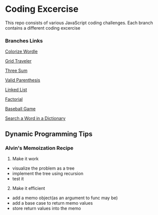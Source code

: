 # Coding Excercise

This repo consists of various JavaScript coding challenges. Each branch contains a different coding excercise

### Branches Links

[Colorize Wordle](https://github.com/shoaib9121/dynamic-programming/tree/colorize-wordle)

[Grid Traveler](https://github.com/shoaib9121/dynamic-programming/tree/grid-traveler)

[Three Sum](https://github.com/shoaib9121/dynamic-programming/tree/three-sum)

[Valid Parenthesis](https://github.com/shoaib9121/dynamic-programming/tree/valid-parenthesis)

[Linked List](https://github.com/shoaib9121/dynamic-programming/tree/linked-list)

[Factorial](https://github.com/shoaib9121/dynamic-programming/tree/factorial)

[Baseball Game](https://github.com/shoaib9121/dynamic-programming/tree/baseball-game)

[Search a Word in a Dictionary](https://github.com/shoaib9121/dynamic-programming/tree/search-word-in-dictionary)

## Dynamic Programming Tips

### Alvin's Memoization Recipe

1. Make it work

- visualize the problem as a tree
- implement the tree using recursion
- test it

2. Make it efficient

- add a memo object(as an argument to func may be)
- add a base case to return memo values
- store return values into the memo
